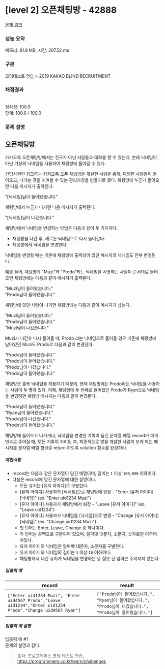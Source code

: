 # [level 2] 오픈채팅방 - 42888 

[문제 링크](https://school.programmers.co.kr/learn/courses/30/lessons/42888) 

### 성능 요약

메모리: 81.8 MB, 시간: 207.52 ms

### 구분

코딩테스트 연습 > 2019 KAKAO BLIND RECRUITMENT

### 채점결과

<br/>정확성: 100.0<br/>합계: 100.0 / 100.0

### 문제 설명

<h2 style="user-select: auto;">오픈채팅방</h2>

<p style="user-select: auto;">카카오톡 오픈채팅방에서는 친구가 아닌 사람들과 대화를 할 수 있는데, 본래 닉네임이 아닌 가상의 닉네임을 사용하여 채팅방에 들어갈 수 있다.</p>

<p style="user-select: auto;">신입사원인 김크루는 카카오톡 오픈 채팅방을 개설한 사람을 위해, 다양한 사람들이 들어오고, 나가는 것을 지켜볼 수 있는 관리자창을 만들기로 했다. 채팅방에 누군가 들어오면 다음 메시지가 출력된다.</p>

<p style="user-select: auto;">"[닉네임]님이 들어왔습니다."</p>

<p style="user-select: auto;">채팅방에서 누군가 나가면 다음 메시지가 출력된다.</p>

<p style="user-select: auto;">"[닉네임]님이 나갔습니다."</p>

<p style="user-select: auto;">채팅방에서 닉네임을 변경하는 방법은 다음과 같이 두 가지이다.</p>

<ul style="user-select: auto;">
<li style="user-select: auto;">채팅방을 나간 후, 새로운 닉네임으로 다시 들어간다.</li>
<li style="user-select: auto;">채팅방에서 닉네임을 변경한다.</li>
</ul>

<p style="user-select: auto;">닉네임을 변경할 때는 기존에 채팅방에 출력되어 있던 메시지의 닉네임도 전부 변경된다. </p>

<p style="user-select: auto;">예를 들어, 채팅방에 "Muzi"와 "Prodo"라는 닉네임을 사용하는 사람이 순서대로 들어오면 채팅방에는 다음과 같이 메시지가 출력된다.</p>

<p style="user-select: auto;">"Muzi님이 들어왔습니다."<br style="user-select: auto;">
"Prodo님이 들어왔습니다."</p>

<p style="user-select: auto;">채팅방에 있던 사람이 나가면 채팅방에는 다음과 같이 메시지가 남는다.</p>

<p style="user-select: auto;">"Muzi님이 들어왔습니다."<br style="user-select: auto;">
"Prodo님이 들어왔습니다."<br style="user-select: auto;">
"Muzi님이 나갔습니다."</p>

<p style="user-select: auto;">Muzi가 나간후 다시 들어올 때, Prodo 라는 닉네임으로 들어올 경우 기존에 채팅방에 남아있던 Muzi도 Prodo로 다음과 같이 변경된다.</p>

<p style="user-select: auto;">"Prodo님이 들어왔습니다."<br style="user-select: auto;">
"Prodo님이 들어왔습니다."<br style="user-select: auto;">
"Prodo님이 나갔습니다."<br style="user-select: auto;">
"Prodo님이 들어왔습니다."</p>

<p style="user-select: auto;">채팅방은 중복 닉네임을 허용하기 때문에, 현재 채팅방에는 Prodo라는 닉네임을 사용하는 사람이 두 명이 있다. 이제, 채팅방에 두 번째로 들어왔던 Prodo가 Ryan으로 닉네임을 변경하면 채팅방 메시지는 다음과 같이 변경된다.</p>

<p style="user-select: auto;">"Prodo님이 들어왔습니다."<br style="user-select: auto;">
"Ryan님이 들어왔습니다."<br style="user-select: auto;">
"Prodo님이 나갔습니다."<br style="user-select: auto;">
"Prodo님이 들어왔습니다."</p>

<p style="user-select: auto;">채팅방에 들어오고 나가거나, 닉네임을 변경한 기록이 담긴 문자열 배열 record가 매개변수로 주어질 때, 모든 기록이 처리된 후, 최종적으로 방을 개설한 사람이 보게 되는 메시지를 문자열 배열 형태로 return 하도록 solution 함수를 완성하라.</p>

<h5 style="user-select: auto;">제한사항</h5>

<ul style="user-select: auto;">
<li style="user-select: auto;">record는 다음과 같은 문자열이 담긴 배열이며, 길이는 <code style="user-select: auto;">1</code> 이상 <code style="user-select: auto;">100,000</code> 이하이다.</li>
<li style="user-select: auto;">다음은 record에 담긴 문자열에 대한 설명이다.

<ul style="user-select: auto;">
<li style="user-select: auto;">모든 유저는 [유저 아이디]로 구분한다.</li>
<li style="user-select: auto;">[유저 아이디] 사용자가 [닉네임]으로 채팅방에 입장 - "Enter [유저 아이디] [닉네임]" (ex. "Enter uid1234 Muzi")</li>
<li style="user-select: auto;">[유저 아이디] 사용자가 채팅방에서 퇴장 - "Leave [유저 아이디]" (ex. "Leave uid1234")</li>
<li style="user-select: auto;">[유저 아이디] 사용자가 닉네임을 [닉네임]으로 변경 - "Change [유저 아이디] [닉네임]" (ex. "Change uid1234 Muzi")</li>
<li style="user-select: auto;">첫 단어는 Enter, Leave, Change 중 하나이다.</li>
<li style="user-select: auto;">각 단어는 공백으로 구분되어 있으며, 알파벳 대문자, 소문자, 숫자로만 이루어져있다.</li>
<li style="user-select: auto;">유저 아이디와 닉네임은 알파벳 대문자, 소문자를 구별한다.</li>
<li style="user-select: auto;">유저 아이디와 닉네임의 길이는 <code style="user-select: auto;">1</code> 이상 <code style="user-select: auto;">10</code> 이하이다.</li>
<li style="user-select: auto;">채팅방에서 나간 유저가 닉네임을 변경하는 등 잘못 된 입력은 주어지지 않는다.</li>
</ul></li>
</ul>

<h5 style="user-select: auto;">입출력 예</h5>
<table class="table" style="user-select: auto;">
        <thead style="user-select: auto;"><tr style="user-select: auto;">
<th style="user-select: auto;">record</th>
<th style="user-select: auto;">result</th>
</tr>
</thead>
        <tbody style="user-select: auto;"><tr style="user-select: auto;">
<td style="user-select: auto;"><code style="user-select: auto;">["Enter uid1234 Muzi", "Enter uid4567 Prodo","Leave uid1234","Enter uid1234 Prodo","Change uid4567 Ryan"]</code></td>
<td style="user-select: auto;"><code style="user-select: auto;">["Prodo님이 들어왔습니다.", "Ryan님이 들어왔습니다.", "Prodo님이 나갔습니다.", "Prodo님이 들어왔습니다."]</code></td>
</tr>
</tbody>
      </table>
<h5 style="user-select: auto;">입출력 예 설명</h5>

<p style="user-select: auto;">입출력 예 #1<br style="user-select: auto;">
문제의 설명과 같다.</p>


> 출처: 프로그래머스 코딩 테스트 연습, https://programmers.co.kr/learn/challenges